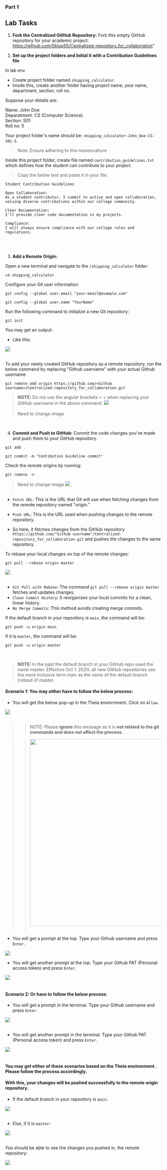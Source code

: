 ﻿### Part 1


## Lab Tasks

1. **Fork the Centralized GitHub Repository:**
   Fork this empty GitHub repository for your academic project: https://github.com/Sklup55/Centralized-repository_for_collaboration"

2. **Set up the project folders and Initial it with a Contribution Guidelines file**

In lab env <br>
- Create project folder named `shipping_calculator`.
- Inisde this, create another folder having project name, your name, department, section, roll no. 

Suppose your details are:

Name: John Doe <br>
Deparatment: CS (Computer Science) <br>
Section: S01<br>
Roll no: 5

Your project folder's name should be: `shipping_calculator-John_Doe-CS-S01-5`. 
> Note: Ensure adhering to this nomencalture

Inside this project folder, create file named `contribution_guidelines.txt` which defines how the student can contribute to your project.

> Copy the below text and paste it in your file.

```
Student Contribution Guidelines

Open Collaboration:
As a student contributor, I commit to active and open collaboration, valuing diverse contributions within our college community.

Clear Documentation:
I'll provide clear code documentation in my projects.

Compliance:
I will always ensure compliance with our college rules and regulations.
```

<br>

<br>


3. **Add a Remote Origin:**

Open a new terminal and navigate to the `/shipping_calculator` folder:

```
cd shipping_calculator
```

Configure your Git user information:


```
git config --global user.email "your-email@example.com"
```

```
git config --global user.name "YourName"
```


Run the following command to initialize a new Git repository:

```
git init
```
You may get an output:

- Like this:

<img src="./images/git-init.png" /> <br> <br>


To add your newly created GitHub repository as a remote repository, run the below command by replacing "Github username" with your actual Github username

```
git remote add origin https://github.com/<Github username>/Centralized-repository_for_collaboration.git
```
> **NOTE:** Do not use the angular brackets < > when replacing your GitHub username in the above command.
<img src="./images/adding-remote-origin.png" /> <br> <br>
>Need to change image

<br>

4. **Commit and Push to GitHub:**
    Commit the code changes you've made and push them to your GitHub repository.

```
git add .
```

```
git commit -m "Contibution Guideline commit"
```

Check the remote origins by running:

```
git remote -v
```
>Need to change image
<img src="./images/remote_origin_fetch-and-pull.png" /> <br> <br>

- `Fetch URL`: This is the URL that Git will use when fetching changes from the remote repository named "origin."

- `Push URL`: This is the URL used when pushing changes to the remote repository.

- So here, it fetches changes from the GitHub repository `https://github.com/"Github username"/Centralized-repository_for_collaboration.git` and pushes the changes to the same repository.

To rebase your local changes on top of the remote changes:

```
git pull --rebase origin master
```
<img src="./images/remote-origin-rebase.png" /> <br> <br>

- `Git Pull with Rebase`: The command `git pull --rebase origin master` fetches and updates changes.
- `Clean Commit History`: It reorganizes your local commits for a clean, linear history.
- `No Merge Commits`: This method avoids creating merge commits.


If the default branch in your repository is `main`, the command will be:

```
git push -u origin main
```

If it is `master`, the command will be:

```
git push -u origin master
```
<br>

> **NOTE:** In the past the default branch in your GitHub repo used the name master. Effective Oct 1. 2020, all new GitHub repositories use the more inclusive term main as the name of the default branch instead of master.

#### Scenario 1: You may either have to follow the below process:

- You will get the below pop-up in the Theia enviornment. Click on `Allow`.

<img src="./images/allow_prompt.png" /> <br> <br>

>> NOTE: Please **ignore** this message as it is **not related to the git commands and does not affect the process**.

>> <img src="./images/ignore--theia_backend_msg.png" width="600" /> <br> <br>

- You will get a prompt at the top.  Type your Github username and press `Enter`.

<img src="./images/username_prompt.png" /> <br>


- You will get another prompt at the top. Type your Github PAT (Personal access token) and press `Enter`.

<img src="./images/PAT_prompt.png" /> <br> <br>


#### Scenario 2: Or have to follow the below process:

- You will get a prompt in the terminal.  Type your Github username and press `Enter`.

<img src="./images/ALT-username_prompt.png" /> <br> <br>

- You will get another prompt in the terminal. Type your Github PAT (Personal access token) and press `Enter`.

<img src="./images/ALT--PAT_prompt.png" /> <br> <br>

#### You may get either of these scenarios based on the Theia environment . Please follow the process accordingly.


#### With this, your changes will be pushed successfully to the remote origin repository.

- If the default branch in your repository is `main`:

<img src="./images/git-push%5Bmain%5D.png" /> <br> <br>

- Else, if it is `master`:

<img src="./images/git-push-master.png" /> <br> <br>


You should be able to see the changes you pushed in, the remote repository:

<img src="./images/repo_updated--after_git-push.png" /> <br> <br>




